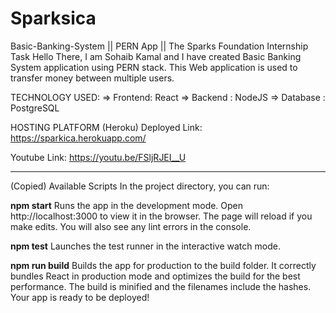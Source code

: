 # Sparksica

Basic-Banking-System || PERN App || The Sparks Foundation Internship Task
Hello There, I am Sohaib Kamal and I have created Basic Banking System application using PERN stack.
This Web application is used to transfer money between multiple users.

TECHNOLOGY USED:
=> Frontend: React
=> Backend : NodeJS
=> Database : PostgreSQL

HOSTING PLATFORM (Heroku)
Deployed Link: https://sparkica.herokuapp.com/

Youtube Link: https://youtu.be/FSljRJEI__U


-----------------------------------------------------------------------------------------------
(Copied)
Available Scripts
In the project directory, you can run:

**npm start**
Runs the app in the development mode.
Open http://localhost:3000 to view it in the browser.
The page will reload if you make edits.
You will also see any lint errors in the console.

**npm test**
Launches the test runner in the interactive watch mode.

**npm run build**
Builds the app for production to the build folder.
It correctly bundles React in production mode and optimizes the build for the best performance.
The build is minified and the filenames include the hashes.
Your app is ready to be deployed!

